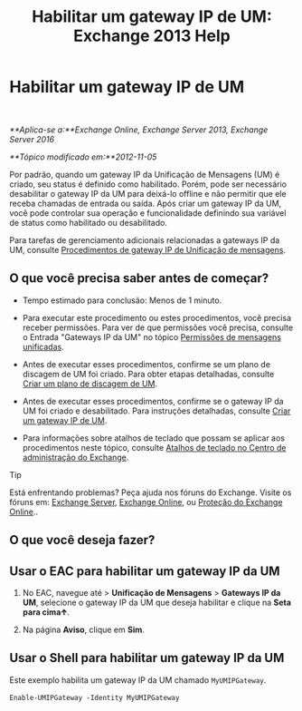 ﻿---
title: 'Habilitar um gateway IP de UM: Exchange 2013 Help'
TOCTitle: Habilitar um gateway IP de UM
ms:assetid: 2706ae06-c45d-41b7-abbe-378a9fca104a
ms:mtpsurl: https://technet.microsoft.com/pt-br/library/Aa996857(v=EXCHG.150)
ms:contentKeyID: 50485177
ms.date: 05/22/2018
mtps_version: v=EXCHG.150
ms.translationtype: MT
---

# Habilitar um gateway IP de UM

 

_**Aplica-se a:**Exchange Online, Exchange Server 2013, Exchange Server 2016_

_**Tópico modificado em:**2012-11-05_

Por padrão, quando um gateway IP da Unificação de Mensagens (UM) é criado, seu status é definido como habilitado. Porém, pode ser necessário desabilitar o gateway IP da UM para deixá-lo offline e não permitir que ele receba chamadas de entrada ou saída. Após criar um gateway IP da UM, você pode controlar sua operação e funcionalidade definindo sua variável de status como habilitado ou desabilitado.

Para tarefas de gerenciamento adicionais relacionadas a gateways IP da UM, consulte [Procedimentos de gateway IP de Unificação de mensagens](um-ip-gateway-procedures-exchange-2013-help.md).

## O que você precisa saber antes de começar?

  - Tempo estimado para conclusão: Menos de 1 minuto.

  - Para executar este procedimento ou estes procedimentos, você precisa receber permissões. Para ver de que permissões você precisa, consulte o Entrada "Gateways IP da UM" no tópico [Permissões de mensagens unificadas](unified-messaging-permissions-exchange-2013-help.md).

  - Antes de executar esses procedimentos, confirme se um plano de discagem de UM foi criado. Para obter etapas detalhadas, consulte [Criar um plano de discagem de UM](create-a-um-dial-plan-exchange-2013-help.md).

  - Antes de executar esses procedimentos, confirme se o gateway IP da UM foi criado e desabilitado. Para instruções detalhadas, consulte [Criar um gateway IP de UM](create-a-um-ip-gateway-exchange-2013-help.md).

  - Para informações sobre atalhos de teclado que possam se aplicar aos procedimentos neste tópico, consulte [Atalhos de teclado no Centro de administração do Exchange](keyboard-shortcuts-in-the-exchange-admin-center-exchange-online-protection-help.md).


> [!TIP]
> Está enfrentando problemas? Peça ajuda nos fóruns do Exchange. Visite os fóruns em: <A href="https://go.microsoft.com/fwlink/p/?linkid=60612">Exchange Server</A>, <A href="https://go.microsoft.com/fwlink/p/?linkid=267542">Exchange Online</A>, ou <A href="https://go.microsoft.com/fwlink/p/?linkid=285351">Proteção do Exchange Online</A>..



## O que você deseja fazer?

## Usar o EAC para habilitar um gateway IP da UM

1.  No EAC, navegue até \> **Unificação de Mensagens** \> **Gateways IP da UM**, selecione o gateway IP da UM que deseja habilitar e clique na **Seta para cima**![Ícone Seta para cima](images/JJ150576.1732c727-328b-4a1a-b84d-6d7252c7dcab(EXCHG.150).gif "Ícone Seta para cima").

2.  Na página **Aviso**, clique em **Sim**.

## Usar o Shell para habilitar um gateway IP da UM

Este exemplo habilita um gateway IP da UM chamado `MyUMIPGateway`.

    Enable-UMIPGateway -Identity MyUMIPGateway

